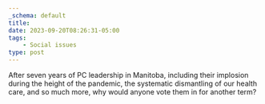 ```yaml
---
_schema: default
title:
date: 2023-09-20T08:26:31-05:00
tags:
    - Social issues
type: post
---
```

After seven years of PC leadership in Manitoba, including their implosion during the height of the pandemic, the systematic dismantling of our health care, and so much more, why would anyone vote them in for another term?